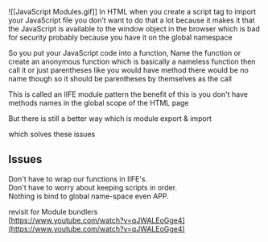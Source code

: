 ![[JavaScript Modules.gif]]
In HTML when you create a script tag to import your JavaScript file you don't want to do that a lot because it makes it that the JavaScript is available to the window object in the browser which is bad for security probably because you have it on the global namespace  
  
So you put your JavaScript code into a function, Name the function or create an anonymous function which is basically a nameless function then call it or just parentheses like you would have method there would be no name though so it should be parentheses by themselves as the call  
  
This is called an IIFE module pattern the benefit of this is you don't have methods names in the global scope of the HTML page  
  
  
  
  
But there is still a better way which is module export & import  
  
which solves these issues  
  
Issues  
-----------  
Don't have to wrap our functions in IIFE's.  
Don't have to worry about keeping scripts in order.  
Nothing is bind to global name-space even APP.  
  
  
revisit for Module bundlers  
[https://www.youtube.com/watch?v=qJWALEoGge4](https://www.youtube.com/watch?v=qJWALEoGge4)